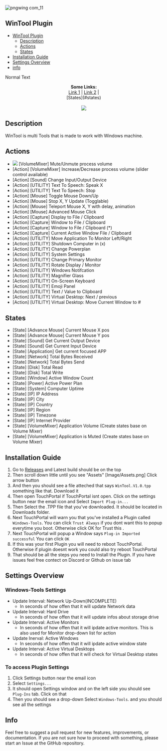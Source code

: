 ![pngwing com_11](https://user-images.githubusercontent.com/55416314/153131886-42c0448d-81f8-49f3-bc38-693ae2341aaf.png)
## WinTool Plugin



- [WinTool Plugin](#wintool-plugin)
    - [Description](#description)
    - [Actions](#actions)
    - [States](#states)
- [Installation Guide](#installation-guide)
- [Settings Overview](#settings-Overview)
- [info](#info)


Normal Text

<p align="center">
  <b>Some Links:</b><br>
  <a href="#">Link 1</a> |
  <a href="#">Link 2</a> |
  <br>[States](#states)
  <br><br>
  <img src="http://s.4cdn.org/image/title/105.gif">
</p>



## Description
WinTool is multi Tools that is made to work with Windows machine.

## Actions
- ![](https://img.shields.io/static/v1?style=for-the-badge&message=VolumeMixer&color=darkgreen&label=Action) [VolumeMixer] Mute/Unmute process volume <br>
- [Action] [VolumeMixer] Increase/Decrease process volume (slider control available)
- [Action] [Sound] Change Input/Output Device
- [Action] [UTILITY] Text To Speech: Speak X
- [Action] [UTILITY] Text To Speech: Stop
- [Action] [Mouse] Toggle Mouse Down/Up
- [Action] [Mouse] Stop X, Y Update (Togglable)
- [Action] [Mouse] Teleport Mouse X, Y with delay, animation
- [Action] [Mouse] Advanced Mouse Click
- [Action] [Capture] Display to File / Clipboard 
- [Action] [Capture] Window to File / Clipboard 
- [Action] [Capture] Window to File / Clipboard (*)
- [Action] [Capture] Current Active Window File / Clipboard
- [Action] [UTILITY] Move Application To Monitor Left/Right
- [Action] [UTILITY] Shutdown Computer in (x)
- [Action] [UTILITY] Change Powerplan
- [Action] [UTILITY] System Settings
- [Action] [UTILITY] Change Primary Monitor
- [Action] [UTILITY] Rotate Display / Monitor
- [Action] [UTILITY] Windows Notifcation
- [Action] [UTILITY] Magnifier Glass
- [Action] [UTILITY] On-Screen Keyboard
- [Action] [UTILITY] Emoji Panel
- [Action] [UTILITY] Text / Value to Clipboard
- [Action] [UTILITY] Virtual Desktop: Next / previous
- [Action] [UTILITY] Virtual Desktop: Move Current Window to #

## States
- [State] [Advance Mouse] Current Mouse X pos
- [State] [Advance Mouse] Current Mouse Y pos
- [State] [Sound] Get Current Output Device
- [State] [Sound] Get Current Input Device
- [State] [Application] Get current focused APP
- [State] [Network] Total Bytes Received
- [State] [Network] Total Bytes Send
- [State] [Disk] Total Read
- [State] [Disk] Total Write
- [State] [Window] Active Window Count
- [State] [Power] Active Power Plan
- [State] [System] Computer Uptime 
- [State] [IP] IP Address
- [State] [IP] City
- [State] [IP] Country
- [State] [IP] Region
- [State] [IP] Timezone
- [State] [IP] Internet Provider
- [State] [VolumeMixer] Application Volume (Create states base on Volume Mixer)
- [State] [VolumeMixer] Application is Muted (Create states base on Volume Mixer)

## Installation Guide
1. Go to [Releases](https://github.com/KillerBOSS2019/WinTools/releases) and Latest build should be on the top
2. Then scroll down little until you see "Assets" [Image/Assets.png] Click arrow button
3. And then you should see a file atteched that says `WinTool.V1.0.tpp` something like that. Download it
4. Then open TouchPortal if TouchPortal isnt open. Click on the settings button near the email icon and Select `Import Plug-in...`
5. Then Select the .TPP file that you've downloaded. It should be located in Downloads folder.
6. Next TouchPortal will warn you that you've installed a Plugin called `Windows-Tools`. You can click `Trust Always` if you dont want this to popup everytime you boot. Otherwise click OK for Trust this .
7. Next TouchPortal will popup a Window says `Plug-in Imported successful` You can click `OK`
8. If this was your first Plugin you will need to reboot TouchPortal. Otherwise if plugin doesnt work you could also try reboot TouchPortal
9. That should be all the steps you need to Install the Plugin. If you have issues feel free contect on Discord or Github on issue tab

## Settings Overview

### Windows-Tools Settings
- Update Interval: Network Up-Down(INCOMPLETE)
    - In seconds of how offen that it will update Network data
- Update Interval: Hard Drive
    - In seconds of how offen that it will update infos about storage drive
- Update Interval: Active Monitors
    - In seconds of how offen that it will ipdate active monitors. This is also used for Monitor drop-down list for action
- Update Inerval: Active Windows
    - In seconds of how offen that it will ipdate active window state
- Update Interval: Active Virtual Desktops
    - In seconds of how offen that it will check for Virtual Desktop states

### To access Plugin Settings
1. Click Settings button near the email icon
2. Select `Settings...`
3. It should open Settings window and on the left side you should see `Plug-Ins` tab. Click on that
4. Then you should see a drop-down Select `Windows-Tools`. and you should see all the settings

## Info
Feel free to suggest a pull request for new features, improvements, or documentation. If you are not sure how to proceed with something, please start an Issue at the GitHub repository.
